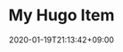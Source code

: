 ---
title: "My Hugo Item"
date: 2020-01-19T21:13:42+09:00
description: github blog Item
weight: 2
link: https://github.com/redisread/HUGO_blog
repo: https://github.com/redisread/HUGO_blog
pinned: true
thumb: feature4/css3-bare.png
---